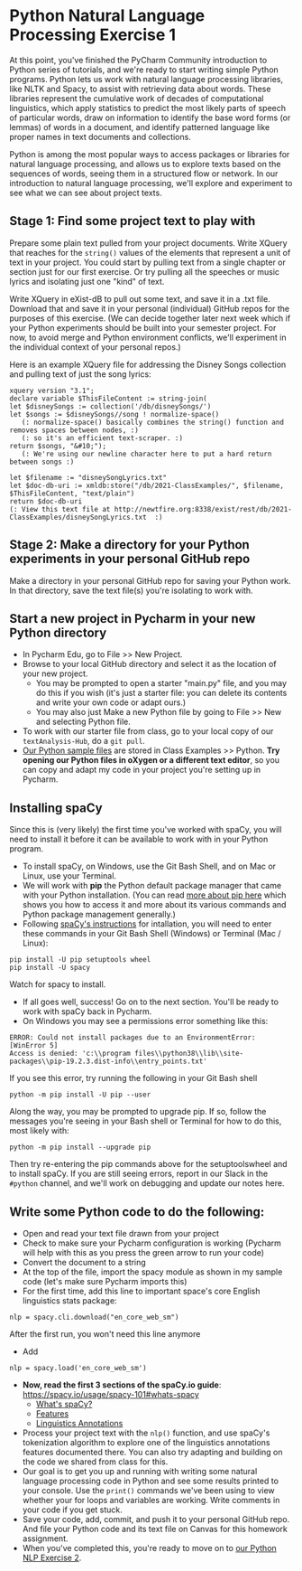 # Python Natural Language Processing Exercise 1

At this point, you've finished the PyCharm Community introduction to Python series of tutorials, and we're ready to start writing simple Python programs. 
Python lets us work with natural language processing libraries, like NLTK and Spacy, to assist with retrieving data about words. 
These libraries represent the cumulative work of decades of computational linguistics, which apply statistics to predict the most likely parts of speech of particular words, draw on information to identify the base word forms (or lemmas) of words in a document, and identify patterned language like proper names in text documents and collections.

Python is among the most popular ways to access packages or libraries for natural language processing, and allows us to explore texts based on the sequences of words,
seeing them in a structured flow or network. In our introduction to natural language processing, we'll explore and experiment to see what we can see about project texts.

## Stage 1: Find some project text to play with
Prepare some plain text pulled from your project documents. Write XQuery that reaches for the `string()` values of the elements that represent a unit of text in your project.
You could start by pulling text from a single chapter or section just for our first exercise. Or try pulling all the speeches or music lyrics and isolating just one "kind" of text.

Write XQuery in eXist-dB to pull out some text, and save it in a .txt file. Download that and save it in your personal (individual) GitHub repos for the purposes of this exercise.
(We can decide together later next week which if your Python experiments should be built into your semester project. For now, to avoid merge and Python environment conflicts, we'll experiment in the individual context of your personal repos.)

Here is an example XQuery file for addressing the Disney Songs collection and pulling text of just the song lyrics:

```
xquery version "3.1";
declare variable $ThisFileContent := string-join(
let $disneySongs := collection('/db/disneySongs/')
let $songs := $disneySongs//song ! normalize-space()
   (: normalize-space() basically combines the string() function and removes spaces between nodes, :)
   (: so it's an efficient text-scraper. :)
return $songs, "&#10;");
   (: We're using our newline character here to put a hard return between songs :)

let $filename := "disneySongLyrics.txt"
let $doc-db-uri := xmldb:store("/db/2021-ClassExamples/", $filename, $ThisFileContent, "text/plain")
return $doc-db-uri 
(: View this text file at http://newtfire.org:8338/exist/rest/db/2021-ClassExamples/disneySongLyrics.txt  :)
```

## Stage 2: Make a directory for your Python experiments in your personal GitHub repo
Make a directory in your personal GitHub repo for saving your Python work. In that directory, save the text file(s) you're isolating to work with.

## Start a new project in Pycharm in your new Python directory
* In Pycharm Edu, go to File >> New Project. 
* Browse to your local GitHub directory and select it as the location of your new project. 
    * You may be prompted to open a starter "main.py" file, and you may do this if you wish (it's just a starter file: you can delete its contents and write your own code or adapt ours.)
    * You may also just Make a new Python file by going to File >> New and selecting Python file. 
* To work with our starter file from class, go to your local copy of our `textAnalysis-Hub`, do a `git pull`. 
* [Our Python sample files](https://github.com/newtfire/textAnalysis-Hub/blob/main/Class-Examples/Python/nlp/nlp1.py) are stored in Class Examples >> Python. **Try opening our Python files in oXygen or a different text editor**, so you can copy and adapt my code in your project you're setting up in Pycharm.

## Installing spaCy
Since this is (very likely) the first time you've worked with spaCy, you will need to install it before it can be available to work with in your Python program. 

* To install spaCy, on Windows, use the Git Bash Shell, and on Mac or Linux, use your Terminal. 
* We will work with **pip** the Python default package manager that came with your Python installation. (You can read [more about pip here](https://realpython.com/what-is-pip/) which shows you how to access it and more about its various commands and Python package management generally.)
* Following [spaCy's instructions](https://spacy.io/usage#installation) for intallation, you will need to enter these commands in your Git Bash Shell (Windows) or Terminal (Mac / Linux):

```
pip install -U pip setuptools wheel
pip install -U spacy
```
Watch for spacy to install. 
   * If all goes well, success! Go on to the next section. You'll be ready to work with spaCy back in Pycharm.
   * On Windows you may see a permissions error something like this: 

```
ERROR: Could not install packages due to an EnvironmentError: [WinError 5] 
Access is denied: 'c:\\program files\\python38\\lib\\site-packages\\pip-19.2.3.dist-info\\entry_points.txt'
```

If you see this error, try running the following in your Git Bash shell
```
python -m pip install -U pip --user
```
Along the way, you may be prompted to upgrade pip. If so, follow the messages you're seeing in your Bash shell or Terminal for how to do this, most likely with:
```
python -m pip install --upgrade pip
```

Then try re-entering the pip commands above for the setuptoolswheel and to install spaCy. If you are still seeing errors, report in our Slack in the `#python` channel, and we'll work on debugging and update our notes here. 


## Write some Python code to do the following: 
* Open and read your text file drawn from your project
* Check to make sure your Pycharm configuration is working (Pycharm will help with this as you press the green arrow to run your code)
* Convert the document to a string
* At the top of the file, import the spacy module as shown in my sample code (let's make sure Pycharm imports this)
* For the first time, add this line to important space's core English linguistics stats package: 
```
nlp = spacy.cli.download("en_core_web_sm")
```
After the first run, you won't need this line anymore
* Add 
```
nlp = spacy.load('en_core_web_sm')
```
* **Now, read the first 3 sections of the spaCy.io guide**: https://spacy.io/usage/spacy-101#whats-spacy 
    * [What's spaCy?](https://spacy.io/usage/spacy-101#whats-spacy)
    * [Features](https://spacy.io/usage/spacy-101#features)
    * [Linguistics Annotations](https://spacy.io/usage/spacy-101#annotations)
* Process your project text with the `nlp()` function, and use spaCy's tokenization algorithm to explore one of the linguistics annotations features documented there. You can also try adapting and building on the code we shared from class for this. 
* Our goal is to get you up and running with writing some natural language processing code in Python and see some results printed to your console. Use the `print()` commands we've been using to view whether your for loops and variables are working. Write comments in your code if you get stuck. 
* Save your code, add, commit, and push it to your personal GitHub repo. And file your Python code and its text file on Canvas for this homework assignment. 
* When you've completed this, you're ready to move on to [our Python NLP Exercise 2](python-nlp-exercise2.md).


